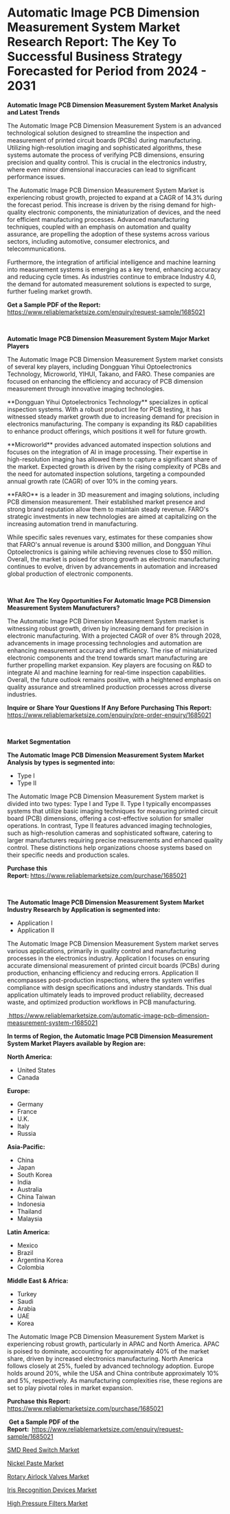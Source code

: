 <p><h1>Automatic Image PCB Dimension Measurement System Market Research Report: The Key To Successful Business Strategy Forecasted for Period from 2024 - 2031</h1></p><p><strong>Automatic Image PCB Dimension Measurement System Market Analysis and Latest Trends</strong></p>
<p><p>The Automatic Image PCB Dimension Measurement System is an advanced technological solution designed to streamline the inspection and measurement of printed circuit boards (PCBs) during manufacturing. Utilizing high-resolution imaging and sophisticated algorithms, these systems automate the process of verifying PCB dimensions, ensuring precision and quality control. This is crucial in the electronics industry, where even minor dimensional inaccuracies can lead to significant performance issues. </p><p>The Automatic Image PCB Dimension Measurement System Market is experiencing robust growth, projected to expand at a CAGR of 14.3% during the forecast period. This increase is driven by the rising demand for high-quality electronic components, the miniaturization of devices, and the need for efficient manufacturing processes. Advanced manufacturing techniques, coupled with an emphasis on automation and quality assurance, are propelling the adoption of these systems across various sectors, including automotive, consumer electronics, and telecommunications. </p><p>Furthermore, the integration of artificial intelligence and machine learning into measurement systems is emerging as a key trend, enhancing accuracy and reducing cycle times. As industries continue to embrace Industry 4.0, the demand for automated measurement solutions is expected to surge, further fueling market growth.</p></p>
<p><strong>Get a Sample PDF of the Report:&nbsp;</strong> <a href="https://www.reliablemarketsize.com/enquiry/request-sample/1685021?utm_campaign=1131&utm_medium=2&utm_source=Github&utm_content=ia&utm_term=19102024&utm_id=automatic-image-pcb-dimension-measurement-system">https://www.reliablemarketsize.com/enquiry/request-sample/1685021</a></p>
<p>&nbsp;</p>
<p><strong>Automatic Image PCB Dimension Measurement System Major Market Players</strong></p>
<p><p>The Automatic Image PCB Dimension Measurement System market consists of several key players, including Dongguan Yihui Optoelectronics Technology, Microworld, YIHUI, Takano, and FARO. These companies are focused on enhancing the efficiency and accuracy of PCB dimension measurement through innovative imaging technologies.</p><p>**Dongguan Yihui Optoelectronics Technology** specializes in optical inspection systems. With a robust product line for PCB testing, it has witnessed steady market growth due to increasing demand for precision in electronics manufacturing. The company is expanding its R&D capabilities to enhance product offerings, which positions it well for future growth.</p><p>**Microworld** provides advanced automated inspection solutions and focuses on the integration of AI in image processing. Their expertise in high-resolution imaging has allowed them to capture a significant share of the market. Expected growth is driven by the rising complexity of PCBs and the need for automated inspection solutions, targeting a compounded annual growth rate (CAGR) of over 10% in the coming years.</p><p>**FARO** is a leader in 3D measurement and imaging solutions, including PCB dimension measurement. Their established market presence and strong brand reputation allow them to maintain steady revenue. FARO's strategic investments in new technologies are aimed at capitalizing on the increasing automation trend in manufacturing.</p><p>While specific sales revenues vary, estimates for these companies show that FARO's annual revenue is around $300 million, and Dongguan Yihui Optoelectronics is gaining while achieving revenues close to $50 million. Overall, the market is poised for strong growth as electronic manufacturing continues to evolve, driven by advancements in automation and increased global production of electronic components.</p></p>
<p>&nbsp;</p>
<p><strong>What Are The Key Opportunities For Automatic Image PCB Dimension Measurement System Manufacturers?</strong></p>
<p><p>The Automatic Image PCB Dimension Measurement System market is witnessing robust growth, driven by increasing demand for precision in electronic manufacturing. With a projected CAGR of over 8% through 2028, advancements in image processing technologies and automation are enhancing measurement accuracy and efficiency. The rise of miniaturized electronic components and the trend towards smart manufacturing are further propelling market expansion. Key players are focusing on R&D to integrate AI and machine learning for real-time inspection capabilities. Overall, the future outlook remains positive, with a heightened emphasis on quality assurance and streamlined production processes across diverse industries.</p></p>
<p><strong>Inquire or Share Your Questions If Any Before Purchasing This Report:</strong> <a href="https://www.reliablemarketsize.com/enquiry/pre-order-enquiry/1685021?utm_campaign=1131&utm_medium=2&utm_source=Github&utm_content=ia&utm_term=19102024&utm_id=automatic-image-pcb-dimension-measurement-system">https://www.reliablemarketsize.com/enquiry/pre-order-enquiry/1685021</a></p>
<p>&nbsp;</p>
<p><strong>Market Segmentation</strong></p>
<p><strong>The Automatic Image PCB Dimension Measurement System Market Analysis by types is segmented into:</strong></p>
<p><ul><li>Type I</li><li>Type II</li></ul></p>
<p><p>The Automatic Image PCB Dimension Measurement System market is divided into two types: Type I and Type II. Type I typically encompasses systems that utilize basic imaging techniques for measuring printed circuit board (PCB) dimensions, offering a cost-effective solution for smaller operations. In contrast, Type II features advanced imaging technologies, such as high-resolution cameras and sophisticated software, catering to larger manufacturers requiring precise measurements and enhanced quality control. These distinctions help organizations choose systems based on their specific needs and production scales.</p></p>
<p><strong>Purchase this Report:&nbsp;</strong><a href="https://www.reliablemarketsize.com/purchase/1685021?utm_campaign=1131&utm_medium=2&utm_source=Github&utm_content=ia&utm_term=19102024&utm_id=automatic-image-pcb-dimension-measurement-system">https://www.reliablemarketsize.com/purchase/1685021</a></p>
<p>&nbsp;</p>
<p><strong>The Automatic Image PCB Dimension Measurement System Market Industry Research by Application is segmented into:</strong></p>
<p><ul><li>Application I</li><li>Application II</li></ul></p>
<p><p>The Automatic Image PCB Dimension Measurement System market serves various applications, primarily in quality control and manufacturing processes in the electronics industry. Application I focuses on ensuring accurate dimensional measurement of printed circuit boards (PCBs) during production, enhancing efficiency and reducing errors. Application II encompasses post-production inspections, where the system verifies compliance with design specifications and industry standards. This dual application ultimately leads to improved product reliability, decreased waste, and optimized production workflows in PCB manufacturing.</p></p>
<p><a href="https://www.reliablemarketsize.com/automatic-image-pcb-dimension-measurement-system-r1685021?utm_campaign=1131&utm_medium=2&utm_source=Github&utm_content=ia&utm_term=19102024&utm_id=automatic-image-pcb-dimension-measurement-system">&nbsp;https://www.reliablemarketsize.com/automatic-image-pcb-dimension-measurement-system-r1685021</a></p>
<p><strong>In terms of Region, the Automatic Image PCB Dimension Measurement System Market Players available by Region are:</strong></p>
<p>
    <p> <strong> North America: </strong>
        <ul>
            <li>United States</li>
            <li>Canada</li>
        </ul>
        </p> 
    <p> <strong> Europe: </strong>
        <ul>
            <li>Germany</li>
            <li>France</li>
            <li>U.K.</li>
            <li>Italy</li>
            <li>Russia</li>
        </ul>
        </p> 
    <p> <strong> Asia-Pacific: </strong>
        <ul>
            <li>China</li>
            <li>Japan</li>
            <li>South Korea</li>
            <li>India</li>
            <li>Australia</li>
            <li>China Taiwan</li>
            <li>Indonesia</li>
            <li>Thailand</li>
            <li>Malaysia</li>
        </ul>
        </p> 
    <p> <strong> Latin America: </strong>
        <ul>
            <li>Mexico</li>
            <li>Brazil</li>
            <li>Argentina Korea</li>
            <li>Colombia</li>
        </ul>
        </p> 
    <p> <strong> Middle East & Africa: </strong>
        <ul>
            <li>Turkey</li>
            <li>Saudi</li>
            <li>Arabia</li>
            <li>UAE</li>
            <li>Korea</li>
        </ul>
    </p>
    </p>
<p><p>The Automatic Image PCB Dimension Measurement System Market is experiencing robust growth, particularly in APAC and North America. APAC is poised to dominate, accounting for approximately 40% of the market share, driven by increased electronics manufacturing. North America follows closely at 25%, fueled by advanced technology adoption. Europe holds around 20%, while the USA and China contribute approximately 10% and 5%, respectively. As manufacturing complexities rise, these regions are set to play pivotal roles in market expansion.</p></p>
<p><strong>Purchase this Report: </strong><a href="https://www.reliablemarketsize.com/purchase/1685021?utm_campaign=1131&utm_medium=2&utm_source=Github&utm_content=ia&utm_term=19102024&utm_id=automatic-image-pcb-dimension-measurement-system">https://www.reliablemarketsize.com/purchase/1685021</a></p>
<p>&nbsp;<strong>Get a Sample PDF of the Report:&nbsp;&nbsp;</strong><a href="https://www.reliablemarketsize.com/enquiry/request-sample/1685021?utm_campaign=1131&utm_medium=2&utm_source=Github&utm_content=ia&utm_term=19102024&utm_id=automatic-image-pcb-dimension-measurement-system">https://www.reliablemarketsize.com/enquiry/request-sample/1685021</a></p>
<p><strong></strong></p>
<p><p><a href="https://www.linkedin.com/pulse/market-dynamics-future-trends-global-smd-reed-switch-by2xf?utm_campaign=1131&utm_medium=2&utm_source=Github&utm_content=ia&utm_term=19102024&utm_id=automatic-image-pcb-dimension-measurement-system">SMD Reed Switch Market</a></p><p><a href="https://www.linkedin.com/pulse/nickel-paste-market-global-insights-sales-trends-2024-2031-emh9f?utm_campaign=1131&utm_medium=2&utm_source=Github&utm_content=ia&utm_term=19102024&utm_id=automatic-image-pcb-dimension-measurement-system">Nickel Paste Market</a></p><p><a href="https://github.com/doyeme32g/Market-Research-Report-List-1/blob/main/rotary-airlock-valves-market.md?utm_campaign=1131&utm_medium=2&utm_source=Github&utm_content=ia&utm_term=19102024&utm_id=automatic-image-pcb-dimension-measurement-system">Rotary Airlock Valves Market</a></p><p><a href="https://issuu.com/reportprime-2/docs/iris-recognition-devices-market-siz_3f5355c4fab3c7?utm_campaign=1131&utm_medium=2&utm_source=Github&utm_content=ia&utm_term=19102024&utm_id=automatic-image-pcb-dimension-measurement-system">Iris Recognition Devices Market</a></p><p><a href="https://github.com/kandidbn/Market-Research-Report-List-1/blob/main/high-pressure-filters-market.md?utm_campaign=1131&utm_medium=2&utm_source=Github&utm_content=ia&utm_term=19102024&utm_id=automatic-image-pcb-dimension-measurement-system">High Pressure Filters Market</a></p></p>